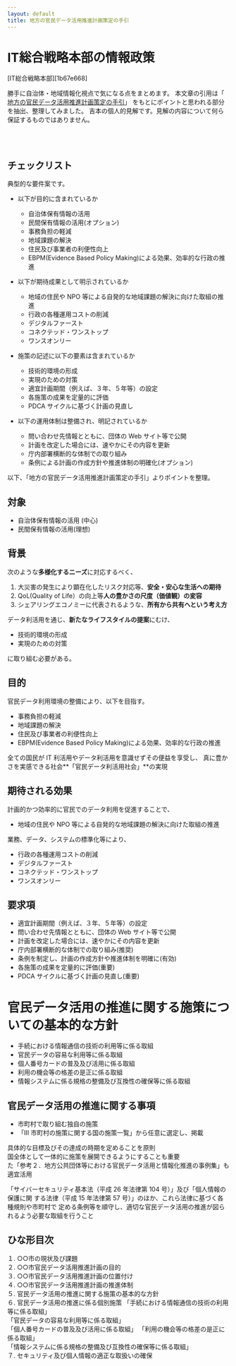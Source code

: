```yaml
---
layout: default
title: 地方の官民データ活用推進計画策定の手引
---
```


# IT総合戦略本部の情報政策
[IT総合戦略本部][1b67e668]

勝手に自治体・地域情報化視点で気になる点をまとめます。
本文章の引用は「 [地方の官民データ活用推進計画策定の手引][414d7e0a]」
をもとにポイントと思われる部分を抽出、整理してみました。
吉本の個人的見解です。見解の内容について何ら保証するものではありません。

<br>
<br>


## チェックリスト
典型的な要件案です。  

* 以下が目的に含まれているか
	* 自治体保有情報の活用
	* 民間保有情報の活用(オプション)
	* 事務負担の軽減
	* 地域課題の解決
	* 住民及び事業者の利便性向上
	* EBPM(Evidence Based Policy Making)による効果、効率的な行政の推進
  
* 以下が期待成果として明示されているか
	* 地域の住民や NPO 等による自発的な地域課題の解決に向けた取組の推進
	* 行政の各種運用コストの削減
	* デジタルファースト
	* コネクテッド・ワンストップ
	* ワンスオンリー
  
* 施策の記述に以下の要素は含まれているか
	* 技術的環境の形成
	* 実現のための対策
	* 適宜計画期間（例えば、３年、５年等）の設定
	* 各施策の成果を定量的に評価
	* PDCA サイクルに基づく計画の見直し
  
* 以下の運用体制は整備され、明記されているか
	* 問い合わせ先情報とともに、団体の Web サイト等で公開
	* 計画を改定した場合には、速やかにその内容を更新
	* 庁内部署横断的な体制での取り組み
	* 条例による計画の作成方針や推進体制の明確化(オプション)
  
  
以下、「地方の官民データ活用推進計画策定の手引」よりポイントを整理。  
  
## 対象
* 自治体保有情報の活用 (中心) 
* 民間保有情報の活用(理想)  
  
## 背景
次のような**多様化するニーズ**に対応するべく、
1.  大災害の発生により顕在化したリスク対応等、**安全・安心な生活への期待**
2.  QoL(Quality of Life）の向上等**人の豊かさの尺度（価値観）の変容**
3. シェアリングエコノミーに代表されるような、**所有から共有へという考え方**
  
データ利活用を通じ、**新たなライフスタイルの提案**にむけ、
* 技術的環境の形成
* 実現のための対策

に取り組む必要がある。  
 
## 目的
官民データ利用環境の整備により、以下を目指す。  
* 事務負担の軽減
* 地域課題の解決
* 住民及び事業者の利便性向上
* EBPM(Evidence Based Policy Making)による効果、効率的な行政の推進
  
全ての国民が IT 利活用やデータ利活用を意識せずその便益を享受し、
真に豊かさを実感できる社会**「官民データ利活用社会」**の実現  
  
## 期待される効果
計画的かつ効率的に官民でのデータ利用を促進することで、  
* 地域の住民や NPO 等による自発的な地域課題の解決に向けた取組の推進
  
業務、データ、システムの標準化等により、  
* 行政の各種運用コストの削減
* デジタルファースト
* コネクテッド・ワンストップ
* ワンスオンリー
  
## 要求項
* 適宜計画期間（例えば、３年、５年等）の設定
* 問い合わせ先情報とともに、団体の Web サイト等で公開
* 計画を改定した場合には、速やかにその内容を更新
* 庁内部署横断的な体制での取り組み(推奨)
* 条例を制定し、計画の作成方針や推進体制を明確に(有効)
* 各施策の成果を定量的に評価(重要)
* PDCA サイクルに基づく計画の見直し(重要)

# 官民データ活用の推進に関する施策についての基本的な方針
* 手続における情報通信の技術の利用等に係る取組
* 官民データの容易な利用等に係る取組
* 個人番号カードの普及及び活用に係る取組
* 利用の機会等の格差の是正に係る取組
* 情報システムに係る規格の整備及び互換性の確保等に係る取組
  

## 官民データ活用の推進に関する事項
* 市町村で取り組む独自の施策
* 「Ⅲ 市町村の施策に関する国の施策一覧」から任意に選定し、掲載
  
具体的な目標及びその達成の時期を定めることを原則  
国全体として一体的に施策を展開できるようにすることも重要  
た「参考２．地方公共団体等における官民データ活用と情報化推進の事例集」も適宜活用  
  
「サイバーセキュリティ基本法（平成 26 年法律第 104 号）」及び「個人情報の保護に関
する法律（平成 15 年法律第 57 号）」のほか、これら法律に基づく各種規則や市町村で
定める条例等を順守し、適切な官民データ活用の推進が図られるよう必要な取組を行うこと  
  
## ひな形目次
１. ○○市の現状及び課題  
２. ○○市官民データ活用推進計画の目的  
３. ○○市官民データ活用推進計画の位置付け  
４. ○○市官民データ活用推進計画の推進体制  
５. 官民データ活用の推進に関する施策の基本的な方針  
６. 官民データ活用の推進に係る個別施策 
「手続における情報通信の技術の利用等に係る取組」  
「官民データの容易な利用等に係る取組」  
「個人番号カードの普及及び活用に係る取組」 
「利用の機会等の格差の是正に係る取組」  
「情報システムに係る規格の整備及び互換性の確保等に係る取組」  
７. セキュリティ及び個人情報の適正な取扱いの確保  


 [414d7e0a]: https://cio.go.jp/chihou-tebiki "地方の官民データ活用推進計画策定の手引"

